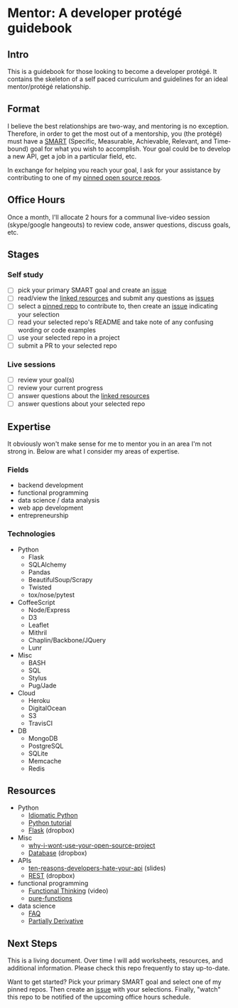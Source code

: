# Mentor: A developer protégé guidebook

## Intro

This is a guidebook for those looking to become a developer protégé. It contains the skeleton of a self paced curriculum and guidelines for an ideal mentor/protégé relationship.

## Format

I believe the best relationships are two-way, and mentoring is no exception. Therefore, in order to get the most out of a mentorship, you (the protégé) must have a [SMART](https://en.wikipedia.org/wiki/SMART_criteria) (Specific, Measurable, Achievable, Relevant, and Time-bound) goal for what you wish to accomplish. Your goal could be to develop a new API, get a job in a particular field, etc.

In exchange for helping you reach your goal, I ask for your assistance by contributing to one of my [pinned open source repos](https://github.com/reubano).

## Office Hours

Once a month, I'll allocate 2 hours for a communal live-video session (skype/google hangeouts) to review code, answer questions, discuss goals, etc.

## Stages

### Self study

- [ ] pick your primary SMART goal and create an [issue](https://github.com/reubano/mentor/issues/new) 
- [ ] read/view the [linked resources](#resources) and submit any questions as [issues](https://github.com/reubano/mentor/issues/new)
- [ ] select a [pinned repo](https://github.com/reubano) to contribute to, then create an [issue](https://github.com/reubano/mentor/issues/new) indicating your selection
- [ ] read your selected repo's README and take note of any confusing wording or code examples 
- [ ] use your selected repo in a project
- [ ] submit a PR to your selected repo

### Live sessions

- [ ] review your goal(s)
- [ ] review your current progress
- [ ] answer questions about the [linked resources](#resources) 
- [ ] answer questions about your selected repo

## Expertise

It obviously won't make sense for me to mentor you in an area I'm not strong in. Below are what I consider my areas of expertise.

### Fields

- backend development
- functional programming
- data science / data analysis
- web app development
- entrepreneurship

### Technologies

- Python 
  * Flask
  * SQLAlchemy
  * Pandas
  * BeautifulSoup/Scrapy
  * Twisted
  * tox/nose/pytest
- CoffeeScript 
  * Node/Express 
  * D3
  * Leaflet
  * Mithril
  * Chaplin/Backbone/JQuery
  * Lunr
- Misc 
  * BASH
  * SQL
  * Stylus
  * Pug/Jade
- Cloud 
  * Heroku
  * DigitalOcean
  * S3 
  * TravisCI
- DB 
  * MongoDB
  * PostgreSQL
  * SQLite
  * Memcache
  * Redis

## Resources

- Python
  * [Idiomatic Python](http://python.net/~goodger/projects/pycon/2007/idiomatic/handout.html)
  * [Python tutorial](https://docs.python.org/3.6/tutorial/index.html)
  * [Flask](https://www.dropbox.com/sh/hyrn91ov0gw96ic/AADJ-MujowB0k3HX3LQ-sOsVa?dl=0) (dropbox)
- Misc
  * [why-i-wont-use-your-open-source-project](https://changelog.com/top-ten-reasons-why-i-wont-use-your-open-source-project/)
  * [Database](https://www.dropbox.com/sh/z8yq8xekqn90jte/AABoDWCj6vbfiPPMCKEHXDlza?dl=0) (dropbox)
- APIs
  * [ten-reasons-developers-hate-your-api](http://www.slideshare.net/jmusser/ten-reasons-developershateyourapi) (slides)
  * [REST](https://www.dropbox.com/sh/6fh1v8c5r4e4e82/AADeykLEynCj63S30E6gc6cUa?dl=0) (dropbox)
- functional programming
  * [Functional Thinking](https://www.youtube.com/watch?v=7aYS9PcAITQ) (video)
  * [pure-functions](http://www.sitepoint.com/functional-programming-pure-functions/)
- data science
  * [FAQ](https://github.com/reubano/mentor/blob/master/faq.md)
  * [Partially Derivative](http://www.partiallyderivative.com/resources/)

## Next Steps

This is a living document. Over time I will add worksheets, resources, and additional information. Please check this repo frequently to stay up-to-date. 

Want to get started? Pick your primary SMART goal and select one of my pinned repos. Then create an [issue](https://github.com/reubano/mentor/issues/new) with your selections. Finally, "watch" this repo to be notified of the upcoming office hours schedule.
